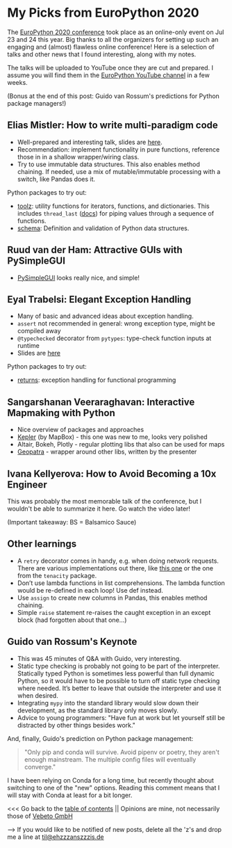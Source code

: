# My Picks from EuroPython 2020

The [EuroPython 2020 conference](https://ep2020.europython.eu/) took place as an online-only event on Jul 23 and 24 this year.
Big thanks to all the organizers for setting up such an engaging and (almost) flawless online conference!
Here is a selection of talks and other news that I found interesting, along with my notes.

The talks will be uploaded to YouTube once they are cut and prepared. I assume you will
find them in the [EuroPython YouTube channel](https://www.youtube.com/user/PythonItalia) in a few weeks.

(Bonus at the end of this post: Guido van Rossum's predictions for Python package managers!)


##  Elias Mistler: How to write multi-paradigm code 

* Well-prepared and interesting talk, slides are [here](https://github.com/eliasmistler/europython2020-multi-paradigm-sudoku/blob/master/multi-paradigm%20slides.pdf).
* Recommendation: implement functionality in pure functions, reference those in in a shallow wrapper/wiring class.
* Try to use immutable data structures. This also enables method chaining. If needed, use a mix of mutable/immutable processing with a switch, like Pandas does it.

Python packages to try out:
* [toolz](https://pypi.org/project/toolz/): utility functions for iterators, functions, and dictionaries. 
  This includes `thread_last` ([docs](https://toolz.readthedocs.io/en/latest/api.html?highlight=thread#toolz.functoolz.thread_last))
  for piping values through a sequence of functions.
* [schema](https://pypi.org/project/schema/): Definition and validation of Python data structures.


##  Ruud van der Ham: Attractive GUIs with PySimpleGUI  

* [PySimpleGUI](https://pypi.org/project/PySimpleGUI/) looks really nice, and simple!


##  Eyal Trabelsi: Elegant Exception Handling 

* Many of basic and advanced ideas about exception handling.
* `assert` not recommended in general: wrong exception type, might be compiled away
* `@typechecked` decorator from `pytypes`: type-check function inputs at runtime
* Slides are [here](https://ep2020.europython.eu/media/conference/slides/5PDef3W-elegant-exception-handling.html)

Python packages to try out:
* [returns](https://returns.readthedocs.io/en/latest/index.html): exception handling for functional programming


##  Sangarshanan Veeraraghavan: Interactive Mapmaking with Python 

* Nice overview of packages and approaches
* [Kepler](https://github.com/keplergl/kepler.gl/tree/master/bindings/kepler.gl-jupyter) (by MapBox) - this one was new to me, looks very polished
* Altair, Bokeh, Plotly - regular plotting libs that also can be used for maps
* [Geopatra](https://github.com/Sangarshanan/geopatra) - wrapper around other libs, written by the presenter


##  Ivana Kellyerova: How to Avoid Becoming a 10x Engineer 

This was probably the most memorable talk of the conference, but I wouldn't be able to summarize it here.
Go watch the video later!

(Important takeaway: BS = Balsamico Sauce)


## Other learnings

* A `retry` decorator comes in handy, e.g. when doing network requests. There
  are various implementations out there, like [this one](https://github.com/invl/retry) or the one from the `tenacity` package.
* Don’t use lambda functions in list comprehensions. The lambda function would be re-defined in each loop! Use def instead.
* Use `assign` to create new columns in Pandas, this enables method chaining.
* Simple `raise` statement re-raises the caught exception in an except block (had forgotten about that one...)


## Guido van Rossum's Keynote

* This was 45 minutes of Q&A with Guido, very interesting.
* Static type checking is probably not going to be part of the interpreter. Statically typed Python is sometimes less powerful than full dynamic Python, so it would have to be possible to turn off static type checking where needed. It’s better to leave that outside the interpreter and use it when desired.
* Integrating `mypy` into the standard library would slow down their development, as the standard library only moves slowly.
* Advice to young programmers: "Have fun at work but let yourself still be distracted by other things besides work."

And, finally, Guido's prediction on Python package management:

> "Only pip and conda will survive. Avoid pipenv or poetry, they aren't enough mainstream. The multiple config files will eventually converge."

I have been relying on Conda for a long time, but recently thought about switching to one of the "new" options.
Reading this comment means that I will stay with Conda at least for a bit longer.




<<< Go back to the [table of contents](../README.md) || Opinions are mine, not necessarily those of [Vebeto GmbH](https://www.vebeto.de)

--> If you would like to be notified of new posts, delete all the 'z's and drop me a line at til@ehzzzanszzzis.de